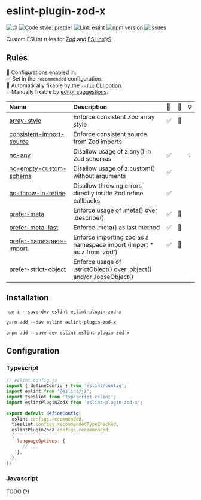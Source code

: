 # eslint-plugin-zod-x

[![CI][CIBadge]][CIURL]
[![Code style: prettier][CodeStyleBadge]][CodeStyleURL]
[![Lint: eslint][lintBadge]][lintURL]
[![npm version][npmVersionBadge]][npmVersionURL]
[![issues][issuesBadge]][issuesURL]

[CIBadge]: https://img.shields.io/github/actions/workflow/status/marcalexiei/eslint-plugin-zod-x/ci.yml?style=for-the-badge&logo=github&event=push&label=CI
[CIURL]: https://github.com/marcalexiei/eslint-plugin-zod-x/actions/workflows/CI.yml/badge.svg
[CodeStyleBadge]: https://img.shields.io/badge/code_style-prettier-ff69b4.svg?style=for-the-badge&logo=prettier
[CodeStyleURL]: https://prettier.io
[npmVersionBadge]: https://img.shields.io/npm/v/eslint-plugin-zod-x.svg?style=for-the-badge&logo=npm
[npmVersionURL]: https://www.npmjs.com/package/eslint-plugin-zod-x
[lintBadge]: https://img.shields.io/badge/lint-eslint-3A33D1?logo=eslint&style=for-the-badge
[lintURL]: https://eslint.org
[issuesBadge]: https://img.shields.io/github/issues/marcalexiei/eslint-plugin-zod-x.svg?style=for-the-badge
[issuesURL]: https://github.com/marcalexiei/eslint-plugin-zod-x/issues

Custom ESLint rules for [Zod](https://github.com/colinhacks/zod) and [ESLint@9](https://eslint.org).

## Rules

<!-- begin auto-generated rules list -->

💼 Configurations enabled in.\
✅ Set in the `recommended` configuration.\
🔧 Automatically fixable by the [`--fix` CLI option](https://eslint.org/docs/user-guide/command-line-interface#--fix).\
💡 Manually fixable by [editor suggestions](https://eslint.org/docs/latest/use/core-concepts#rule-suggestions).

| Name                                                               | Description                                                             | 💼  | 🔧  | 💡  |
| :----------------------------------------------------------------- | :---------------------------------------------------------------------- | :-- | :-- | :-- |
| [array-style](docs/rules/array-style.md)                           | Enforce consistent Zod array style                                      | ✅  | 🔧  |     |
| [consistent-import-source](docs/rules/consistent-import-source.md) | Enforce consistent source from Zod imports                              |     |     |     |
| [no-any](docs/rules/no-any.md)                                     | Disallow usage of z.any() in Zod schemas                                | ✅  |     | 💡  |
| [no-empty-custom-schema](docs/rules/no-empty-custom-schema.md)     | Disallow usage of z.custom() without arguments                          | ✅  |     |     |
| [no-throw-in-refine](docs/rules/no-throw-in-refine.md)             | Disallow throwing errors directly inside Zod refine callbacks           | ✅  |     |     |
| [prefer-meta](docs/rules/prefer-meta.md)                           | Enforce usage of .meta() over .describe()                               | ✅  | 🔧  |     |
| [prefer-meta-last](docs/rules/prefer-meta-last.md)                 | Enforce .meta() as last method                                          | ✅  | 🔧  |     |
| [prefer-namespace-import](docs/rules/prefer-namespace-import.md)   | Enforce importing zod as a namespace import (import \* as z from 'zod') | ✅  | 🔧  |     |
| [prefer-strict-object](docs/rules/prefer-strict-object.md)         | Enforce usage of .strictObject() over .object() and/or .looseObject()   |     |     |     |

<!-- end auto-generated rules list -->

## Installation

```shell
npm i --save-dev eslint eslint-plugin-zod-x
```

```shell
yarn add --dev eslint eslint-plugin-zod-x
```

```shell
pnpm add --save-dev eslint eslint-plugin-zod-x
```

## Configuration

### Typescript

```js
// eslint.config.js
import { defineConfig } from 'eslint/config';
import eslint from '@eslint/js';
import tseslint from 'typescript-eslint';
import eslintPluginZodX from 'eslint-plugin-zod-x';

export default defineConfig(
  eslint.configs.recommended,
  tseslint.configs.recommendedTypeChecked,
  eslintPluginZodX.configs.recommended,
  {
    languageOptions: {
      // ...
    },
  },
);
```

### Javascript

TODO (?)
